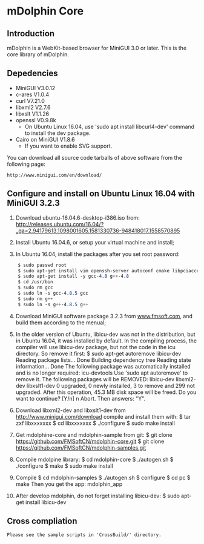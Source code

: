 # mDolphin Core

## Introduction

mDolphin is a WebKit-based browser for MiniGUI 3.0 or later.
This is the core library of mDolphin.


## Depedencies

  * MiniGUI V3.0.12
  * c-ares V1.0.4
  * curl V7.21.0
  * libxml2 V2.7.6
  * libxslt V1.1.26
  * openssl V0.9.8k
    * On Ubuntu Linux 16.04, use 'sudo apt install libcurl4-dev' command to install the dev package.
  * Cairo on MiniGUI V1.8.6
    * If you want to enable SVG support.

You can download all source code tarballs of above software from the following page:

    http://www.minigui.com/en/download/


## Configure and install on Ubuntu Linux 16.04 with MiniGUI 3.2.3

1. Download ubuntu-16.04.6-desktop-i386.iso from:
<http://releases.ubuntu.com/16.04/?_ga=2.94179613.1098001605.1581330736-948418017.1558570895>

2. Install Ubuntu 16.04.6, or setup your virtual machine and install;

3. In Ubuntu 16.04, install the packages after you set root password:
```css
    $ sudo passwd root
    $ sudo apt-get install vim openssh-server autoconf cmake libpciaccess-dev libjpeg-dev libpng12-dev libfreetype6-dev libsqlite3-dev libxml2-dev chipmunk-dev libgtk2.0-dev libcurl4-openssl-dev libssl-dev libxslt-dev libc-ares-dev libbison-dev build-essential libtool
    $ sudo apt-get install -y gcc-4.8 g++-4.8
    $ cd /usr/bin
    $ sudo rm gcc
    $ sudo ln -s gcc-4.8.5 gcc
    $ sudo rm g++
    $ sudo ln -s g++-4.8.5 g++
```

4. Download MiniGUI software package 3.2.3 from www.fmsoft.com, and build them according to the menual;

5. In the older version of Ubuntu, libicu-dev was not in the distribution, but in Ubuntu 16.04, it was installed by default. In the compiling process, the compiler will use libicu-dev package, but not the code in the icu directory. So remove it first:
    $ sudo apt-get autoremove libicu-dev
        Reading package lists... Done
        Building dependency tree
        Reading state information... Done
        The following package was automatically installed and is no longer required:
          icu-devtools
        Use 'sudo apt autoremove' to remove it.
        The following packages will be REMOVED:
          libicu-dev libxml2-dev libxslt1-dev
        0 upgraded, 0 newly installed, 3 to remove and 299 not upgraded.
        After this operation, 45.3 MB disk space will be freed.
        Do you want to continue? [Y/n] n
        Abort.
    Then answers: "Y".

6. Download libxml2-dev and libxslt1-dev from
    http://www.minigui.com/download
    compile and install them with:
    $ tar zxf libxxxxxxx
    $ cd libxxxxxxx
    $ ./configure
    $ sudo make install

7. Get mdolphine-core and mdolphin-sample from git:
    $ git clone https://github.com/FMSoftCN/mdolphin-core.git
    $ git clone https://github.com/FMSoftCN/mdolphin-samples.git
    
8. Compile mdolpine library:
    $ cd mdolphin-core
    $ ./autogen.sh
    $ ./configure
    $ make
    $ sudo make install

9. Compile
    $ cd mdolphin-samples
    $ ./autogen.sh
    $ configure
    $ cd pc
    $ make
   Then you get the app: mdolphin_app
   
10. After develop mdolphin, do not forget installing libicu-dev:
    $ sudo apt-get install libicu-dev


## Cross compliation

    Please see the sample scripts in 'CrossBuild/' directory.


